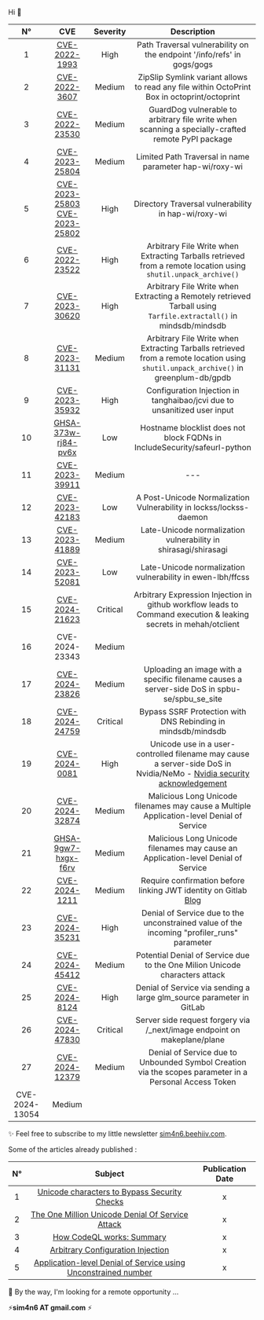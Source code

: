 Hi 👋

|N°| CVE 	| Severity 	| Description 	|
|:--:	|:---:	|:--------:	|:-----------:	|
|1 |   [CVE-2022-1993](https://github.com/advisories/GHSA-6vcc-v9vw-g2x5)   	|      High     	|        Path Traversal vulnerability on the endpoint '/info/refs' in gogs/gogs       	|
|2 |   [CVE-2022-3607](https://huntr.dev/bounties/2d1db3c9-93e8-4902-a55b-5ea53c22aa11/)   	|      Medium      	|      ZipSlip Symlink variant allows to read any file within OctoPrint Box in octoprint/octoprint         	|
|3 |  [CVE-2022-23530](https://github.com/advisories/GHSA-78m5-jpmf-ch7v)   	|      Medium    	|      GuardDog vulnerable to arbitrary file write when scanning a specially-crafted remote PyPI package       	|    
|4 |  [CVE-2023-25804](https://github.com/hap-wi/roxy-wi/security/advisories/GHSA-69j6-crq8-rrhv)   	|     Medium     	|     Limited Path Traversal in name parameter hap-wi/roxy-wi        	|
|5 |  [CVE-2023-25803](https://github.com/hap-wi/roxy-wi/security/advisories/GHSA-cv9w-j9gh-5j3w) [CVE-2023-25802](https://github.com/hap-wi/roxy-wi/security/advisories/GHSA-qcmp-q5h3-784m)  	|    High    	|        Directory Traversal vulnerability in hap-wi/roxy-wi       	|
|6 |   [CVE-2022-23522](https://github.com/mindsdb/mindsdb/security/advisories/GHSA-7x45-phmr-9wqp)  	|    High      	|        Arbitrary File Write when Extracting Tarballs retrieved from a remote location using `shutil.unpack_archive()`       	|
|7 |   [CVE-2023-30620](https://github.com/mindsdb/mindsdb/security/advisories/GHSA-2g5w-29q9-w6hx)  	|    High      	|         Arbitrary File Write when Extracting a Remotely retrieved Tarball using `Tarfile.extractall()` in mindsdb/mindsdb        	|
|8 |   [CVE-2023-31131](https://github.com/greenplum-db/gpdb/security/advisories/GHSA-hgm9-2q42-c7f3)  	|    Medium      	|     Arbitrary File Write when Extracting Tarballs retrieved from a remote location using `shutil.unpack_archive()` in greenplum-db/gpdb        	|
|9 |   [CVE-2023-35932](https://github.com/tanghaibao/jcvi/security/advisories/GHSA-x49m-3cw7-gq5q)  	|    High      	|    Configuration Injection in tanghaibao/jcvi due to unsanitized user input     	|
|10 |   [GHSA-373w-rj84-pv6x](https://github.com/IncludeSecurity/safeurl-python/security/advisories/GHSA-373w-rj84-pv6x)  	|    Low    	|    Hostname blocklist does not block FQDNs in IncludeSecurity/safeurl-python 	|
|11 |   [CVE-2023-39911]()  	|    Medium    	|    ---  	|
|12 |   [CVE-2023-42183](https://nvd.nist.gov/vuln/detail/CVE-2023-42183)  	|    Low    	|     A Post-Unicode Normalization Vulnerability in lockss/lockss-daemon  |
|13 |   [CVE-2023-41889](https://nvd.nist.gov/vuln/detail/CVE-2023-41889) 	|    Medium   	|     Late-Unicode normalization vulnerability in shirasagi/shirasagi   	|
|14 |   [CVE-2023-52081](https://github.com/ewen-lbh/ffcss/security/advisories/GHSA-wpmx-564x-h2mh) 	|   Low   	| Late-Unicode normalization vulnerability in ewen-lbh/ffcss   	|
|15 |   [CVE-2024-21623](https://github.com/mehah/otclient/security/advisories/GHSA-q6gr-wc79-v589)   | Critical |  Arbitrary Expression Injection in github workflow leads to Command execution & leaking secrets in mehah/otclient |
|16 | CVE-2024-23343 | Medium | |
|17 | [CVE-2024-23826](https://github.com/spbu-se/spbu_se_site/security/advisories/GHSA-5vfc-v7hg-pvwm) | Medium |  Uploading an image with a specific filename causes a server-side DoS in spbu-se/spbu_se_site |
|18 |  [CVE-2024-24759](https://github.com/mindsdb/mindsdb/security/advisories/GHSA-4jcv-vp96-94xr) | Critical |  Bypass SSRF Protection with DNS Rebinding in mindsdb/mindsdb |
|19 |  [CVE-2024-0081](https://github.com/NVIDIA/NeMo/security/advisories/GHSA-x392-p65g-4rxx) | High | Unicode use in a user-controlled filename may cause a server-side DoS in Nvidia/NeMo - [Nvidia security acknowledgement](https://www.nvidia.com/en-us/security/acknowledgements/) | 
|20 | [CVE-2024-32874](https://github.com/blakeblackshear/frigate/security/advisories/GHSA-w4h6-9wrp-v5jq#event-188171) | Medium | Malicious Long Unicode filenames may cause a Multiple Application-level Denial of Service  |
|21 | [GHSA-9gw7-hxgx-f6rv](https://github.com/certsocietegenerale/fame/security/advisories/GHSA-9gw7-hxgx-f6rv) | Medium | Malicious Long Unicode filenames may cause an Application-level Denial of Service|
| 22 | [CVE-2024-1211]() | Medium | Require confirmation before linking JWT identity on Gitlab [Blog](https://about.gitlab.com/releases/2024/05/08/patch-release-gitlab-16-11-2-released/) |
| 23 | [CVE-2024-35231](https://github.com/rack/rack-contrib/security/advisories/GHSA-8c8q-2xw3-j869#advisory-comment-102825) | High | Denial of Service due to the unconstrained value of the incoming "profiler_runs" parameter  |
| 24 | [CVE-2024-45412](https://github.com/yeti-platform/yeti/security/advisories/GHSA-cwwm-pq9x-2cxv) | Medium | Potential Denial of Service due to the One Milion Unicode characters attack  |
| 25 | [CVE-2024-8124](https://cve.mitre.org/cgi-bin/cvename.cgi?name=CVE-2024-8124) | High| Denial of Service via sending a large glm_source parameter in GitLab |
| 26 | [CVE-2024-47830](https://github.com/makeplane/plane/security/advisories/GHSA-39gx-38xf-c348)| Critical |  Server side request forgery via /_next/image endpoint on makeplane/plane |
| 27 | [CVE-2024-12379](https://cve.mitre.org/cgi-bin/cvename.cgi?name=CVE-2024-12379) | Medium | Denial of Service due to Unbounded Symbol Creation via the scopes parameter in a Personal Access Token|
| CVE-2024-13054 | Medium ||

 ✨ Feel free to subscribe to my little newsletter [sim4n6.beehiiv.com](https://sim4n6.beehiiv.com). 
 
 Some of the articles already published :
 
 | N° | Subject | Publication Date |
 |:--:	|:---:	|:--------:	|
 | 1 | [Unicode characters to Bypass Security Checks ](https://sim4n6.beehiiv.com/p/unicode-characters-bypass-security-checks) | x|
 | 2 | [The One Million Unicode Denial Of Service Attack](https://sim4n6.beehiiv.com/p/one-million-unicode-denial-service-attack) |x |
 | 3 | [How CodeQL works: Summary](https://sim4n6.beehiiv.com/p/codeql-works-summary) |x | 
 | 4 | [Arbitrary Configuration Injection](https://sim4n6.beehiiv.com/p/arbitrary-configuration-injection) | x |
 | 5 | [Application-level Denial of Service using Unconstrained number](https://sim4n6.beehiiv.com/p/applicationlevel-denial-service-using-unconstrained-number) | x |
 
 💬 By the way, I'm looking for a remote opportunity ... 
 
 ⚡**sim4n6 AT gmail.com** ⚡
 
 
